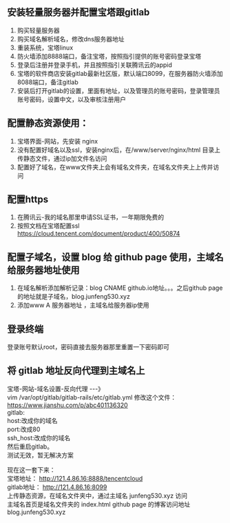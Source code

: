 ## 安装轻量服务器并配置宝塔跟gitlab
1. 购买轻量服务器
2. 购买域名解析域名，修改dns服务器地址
3. 重装系统，宝塔linux
4. 防火墙添加8888端口，备注宝塔，按照指引提供的账号密码登录宝塔
5. 登录后注册并登录手机，并且按照指引关联腾讯云的appid
6. 宝塔的软件商店安装gitlab最新社区版，默认端口8099，在服务器防火墙添加8088端口，备注gitlab
7. 安装后打开gitlab的设置，里面有地址，以及管理员的账号密码，登录管理员账号密码，设置中文，以及审核注册用户

## 配置静态资源使用：
1. 宝塔界面-网站，先安装 nginx
2. 没有配置好域名以及ssl，安装nginx后，在/www/server/nginx/html 目录上传静态文件，通过ip加文件名访问
3. 配置好了域名，在www文件夹上会有域名文件夹，在域名文件夹上上传并访问

## 配置https
1. 在腾讯云-我的域名那里申请SSL证书，一年期限免费的
2. 按照文档在宝塔配置ssl https://cloud.tencent.com/document/product/400/50874

## 配置子域名，设置 blog 给 github page 使用，主域名给服务器地址使用
1. 在域名解析添加解析记录：blog CNAME github.io地址。。。之后github page 的地址就是子域名，blog.junfeng530.xyz
2. 添加www A 服务器地址 ，主域名给服务器ip使用

## 登录终端
登录账号默认root，密码直接去服务器那里重置一下密码即可

## 将 gitlab 地址反向代理到主域名上
宝塔-网站-域名设置-反向代理 ---》 <br>
vim /var/opt/gitlab/gitlab-rails/etc/gitlab.yml 修改这个文件：https://www.jianshu.com/p/abc401136320<br>
gitlab:<br>
   host:改成你的域名<br>
   port:改成80<br>
   ssh_host:改成你的域名<br>
然后重启gitlab。<br>
测试无效，暂无解决方案

现在这一套下来：<br>
宝塔地址： http://121.4.86.16:8888/tencentcloud <br>
gitlab地址： http://121.4.86.16:8099 <br>
上传静态资源，在域名文件夹中，通过主域名 junfeng530.xyz 访问 <br>
主域名首页是域名文件夹的 index.html
github page 的博客访问地址 blog.junfeng530.xyz <br>








